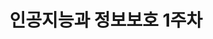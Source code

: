 ---
layout: post
title: "인공지능과 정보보호 1주차"
categories:
  - School
tags:
  - windows
last_modified_at: 2025-09-03
---